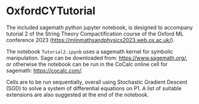 # OxfordCYTutorial
The included sagemath python jupyter notebook, is designed to accompany tutorial 2 of the String Theory Compactification course of the Oxford ML conference 2023 (https://mlinmathsandphysics2023.web.ox.ac.uk/).  

The notebook `Tutorial2.ipynb` uses a sagemath kernel for symbolic manipulation. Sage can be downloaded from: https://www.sagemath.org/, or otherwise the notebook can be run in the CoCalc online cell for sagemath: https://cocalc.com/.  

Cells are to be run sequentially, overall using Stochastic Gradient Descent (SGD) to solve a system of differential equations on P1. A list of suitable extensions are also suggested at the end of the notebook.   
